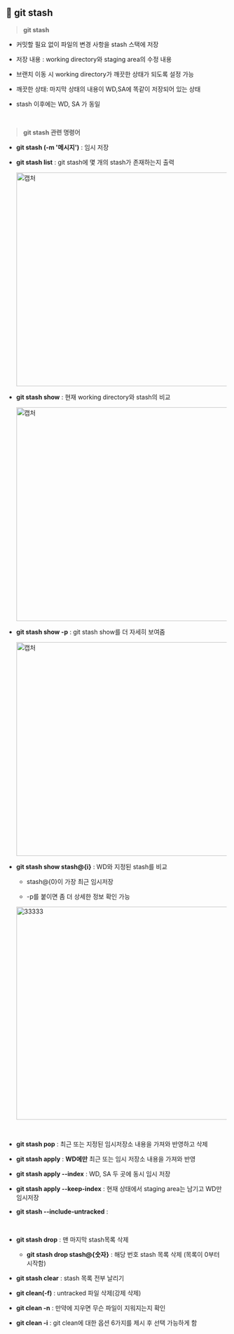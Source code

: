 ## 📄 git stash

> **git stash**
 
- 커밋할 필요 없이 파일의 변경 사항을 stash 스택에 저장

- 저장 내용 : working directory와 staging area의 수정 내용

- 브랜치 이동 시 working directory가 깨끗한 상태가 되도록 설정 가능 

- 깨끗한 상태: 마지막 상태의 내용이 WD,SA에 똑같이 저장되어 있는 상태 

- stash 이후에는 WD, SA 가 동일
<br>

> **git stash 관련 명령어**

- **git stash (-m '메시지')** : 임시 저장

- **git stash list** : git stash에 몇 개의 stash가 존재하는지 출력

  <img width="488" alt="캡처" src="https://user-images.githubusercontent.com/105197496/200762017-2f6b3cde-225e-4b9b-a6e5-888d8e842f3b.PNG">

- **git stash show** : 현재 working directory와 stash의 비교

  <img width="488" alt="캡처" src="https://user-images.githubusercontent.com/105197496/200762144-fa057b3e-f7b9-4686-98da-d6ee09154d32.PNG">

- **git stash show -p** : git stash show를 더 자세히 보여줌

  <img width="488" alt="캡처" src="https://user-images.githubusercontent.com/105197496/200761889-15e91dd9-0e51-48c9-8a17-e5b0eb1c8d10.PNG">

- **git stash show stash@{i}** : WD와 지정된 stash를 비교
 
  - stash@{0}이 가장 최근 임시저장 

  - -p를 붙이면 좀 더 상세한 정보 확인 가능

  <img width="486" alt="33333" src="https://user-images.githubusercontent.com/105197496/200763903-a19910cf-2448-4096-8153-dde8bf80c852.PNG">

<br>

- **git stash pop** : 최근 또는 지정된 임시저장소 내용을 가져와 반영하고 삭제 

- **git stash apply** : **WD에만** 최근 또는 임시 저장소 내용을 가져와 반영

- **git stash apply --index** : WD, SA 두 곳에 동시 임시 저장

- **git stash apply --keep-index** : 현재 상태에서 staging area는 남기고 WD만 임시저장

- **git stash --include-untracked** : 
<br>

- **git stash drop** : 맨 마지막 stash목록 삭제

  - **git stash drop stash@{숫자}** : 해당 번호 stash 목록 삭제 (목록이 0부터 시작함)

- **git stash clear** : stash 목록 전부 날리기

- **git clean(-f)** : untracked 파일 삭제(강제 삭제)

- **git clean -n** : 만약에 지우면 무슨 파일이 지워지는지 확인 

- **git clean -i** : git clean에 대한 옵션 6가지를 제시 후 선택 가능하게 함 
